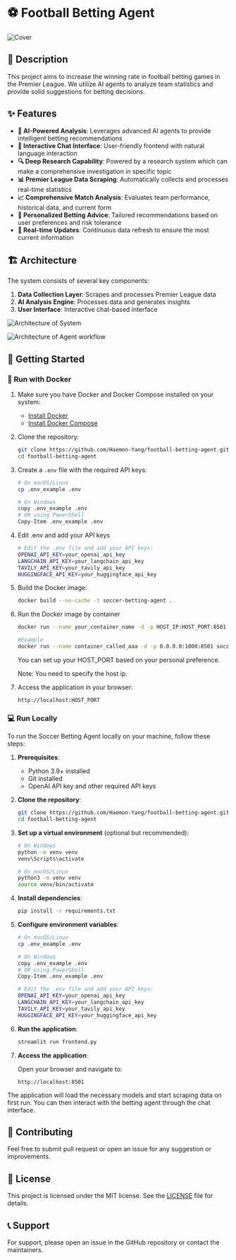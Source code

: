 # ⚽ Football Betting Agent

![Cover](Doc/Cover.png)

## 📝 Description

This project aims to increase the winning rate in football betting games in the Premier League. We utilize AI agents to analyze team statistics and provide solid suggestions for betting decisions.

## ✨ Features

- **🤖 AI-Powered Analysis**: Leverages advanced AI agents to provide intelligent betting recommendations
- **💬 Interactive Chat Interface**: User-friendly frontend with natural language interaction
- **🔍 Deep Research Capability**: Powered by a research system which can make a comprehensive investigation in specific topic
- **📊 Premier League Data Scraping**: Automatically collects and processes real-time statistics
- **📈 Comprehensive Match Analysis**: Evaluates team performance, historical data, and current form
- **🎯 Personalized Betting Advice**: Tailored recommendations based on user preferences and risk tolerance
- **🔄 Real-time Updates**: Continuous data refresh to ensure the most current information

## 🏗️ Architecture

The system consists of several key components:

1. **Data Collection Layer**: Scrapes and processes Premier League data
2. **AI Analysis Engine**: Processes data and generates insights
3. **User Interface**: Interactive chat-based interface

![Architecture of System](Doc/Europe%20Football%20workflow-v2.drawio.png)

![Architecture of Agent workflow](Doc/workflow_graph.png)

## 🚀 Getting Started

### 🐳 Run with Docker

1. Make sure you have Docker and Docker Compose installed on your system:
   - [Install Docker](https://docs.docker.com/get-docker/)
   - [Install Docker Compose](https://docs.docker.com/compose/install/)

2. Clone the repository:

   ```bash
   git clone https://github.com/Haemon-Yang/football-betting-agent.git
   cd football-betting-agent
   ```

3. Create a `.env` file with the required API keys:

   ```bash
   # On macOS/Linux
   cp .env_example .env
   
   # On Windows
   copy .env_example .env
   # OR using PowerShell
   Copy-Item .env_example .env
   ```

4. Edit .env and add your API keys
   
   ```bash
   # Edit the .env file and add your API keys:
   OPENAI_API_KEY=your_openai_api_key
   LANGCHAIN_API_KEY=your_langchain_api_key
   TAVILY_API_KEY=your_tavily_api_key
   HUGGINGFACE_API_KEY=your_huggingface_api_key
   ```

5. Build the Docker image:

   ```bash
   docker build --no-cache -t soccer-betting-agent .
   ```

6. Run the Docker image by container

   ```bash
   docker run --name your_container_name -d -p HOST_IP:HOST_PORT:8501 soccer-betting-agent
   ```

   ```bash
   #Example
   docker run --name container_called_aaa -d -p 0.0.0.0:1000:8501 soccer-betting-agent
   ```

   You can set up your HOST_PORT based on your personal preference.
   
   Note: You need to specify the host ip.

7. Access the application in your browser:

   ```
   http://localhost:HOST_PORT
   ```

### 💻 Run Locally

To run the Soccer Betting Agent locally on your machine, follow these steps:

1. **Prerequisites**:
   - Python 3.9+ installed
   - Git installed
   - OpenAI API key and other required API keys

2. **Clone the repository**:

   ```bash
   git clone https://github.com/Haemon-Yang/football-betting-agent.git
   cd football-betting-agent
   ```

3. **Set up a virtual environment** (optional but recommended):

   ```bash
   # On Windows
   python -m venv venv
   venv\Scripts\activate

   # On macOS/Linux
   python3 -m venv venv
   source venv/bin/activate
   ```

4. **Install dependencies**:

   ```bash
   pip install -r requirements.txt
   ```

5. **Configure environment variables**:

   ```bash
   # On macOS/Linux
   cp .env_example .env
   
   # On Windows
   copy .env_example .env
   # OR using PowerShell
   Copy-Item .env_example .env
   
   # Edit the .env file and add your API keys:
   OPENAI_API_KEY=your_openai_api_key
   LANGCHAIN_API_KEY=your_langchain_api_key
   TAVILY_API_KEY=your_tavily_api_key
   HUGGINGFACE_API_KEY=your_huggingface_api_key
   ```

6. **Run the application**:

   ```bash
   streamlit run frontend.py
   ```

7. **Access the application**:

   Open your browser and navigate to:

   ```
   http://localhost:8501
   ```

The application will load the necessary models and start scraping data on first run. You can then interact with the betting agent through the chat interface.

## 🤝 Contributing

Feel free to submit pull request or open an issue for any suggestion or improvements.

## 📄 License

This project is licensed under the MIT license. See the [LICENSE](LICENSE) file for details.

## 📞 Support

For support, please open an issue in the GitHub repository or contact the maintainers.
